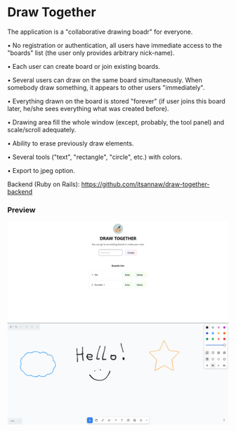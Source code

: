 # Draw Together

The application is a "collaborative drawing boadr" for everyone. 

• No registration or authentication, all users have immediate access to the "boards" list (the user only provides arbitrary nick-name).

• Each user can create board or join existing boards.

• Several users can draw on the same board simultaneously. When somebody draw something, it appears to other users "immediately".

• Everything drawn on the board is stored "forever" (if user joins this board later, he/she sees everything what was created before).

• Drawing area fill the whole window (except, probably, the tool panel) and scale/scroll adequately.

• Ability to erase previously draw elements.

• Several tools ("text", "rectangle", "circle", etc.) with colors.

• Export to jpeg option.

Backend (Ruby on Rails): https://github.com/itsannaw/draw-together-backend

 ### Preview 
 
![Picture 1](public/demo1.jpg)
![Picture 2](public/demo2.jpg)
